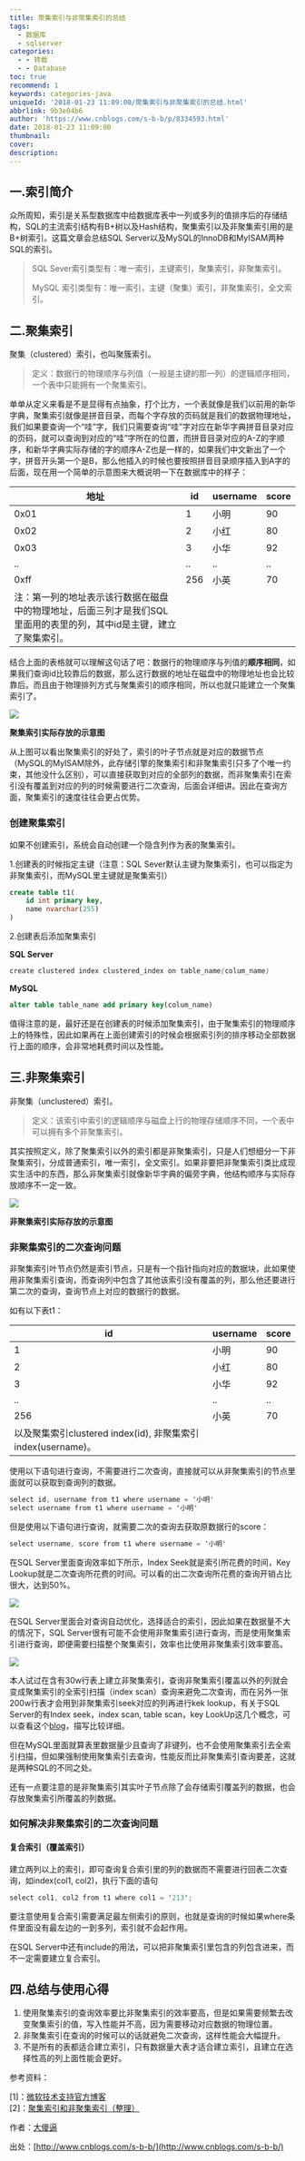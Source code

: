 ```yaml
---
title: 聚集索引与非聚集索引的总结
tags:
  - 数据库
  - sqlserver
categories:
  - - 转载
  - - Database
toc: true
recommend: 1
keywords: categories-java
uniqueId: '2018-01-23 11:09:00/聚集索引与非聚集索引的总结.html'
abbrlink: 9b3e04b6
author: 'https://www.cnblogs.com/s-b-b/p/8334593.html'
date: 2018-01-23 11:09:00
thumbnail:
cover:
description:
---
```


<!-- toc -->

## 一.索引简介

众所周知，索引是关系型数据库中给数据库表中一列或多列的值排序后的存储结构，SQL的主流索引结构有B+树以及Hash结构，聚集索引以及非聚集索引用的是B+树索引。这篇文章会总结SQL Server以及MySQL的InnoDB和MyISAM两种SQL的索引。

> SQL Sever索引类型有：唯一索引，主键索引，聚集索引，非聚集索引。  
>   
> MySQL 索引类型有：唯一索引，主键（聚集）索引，非聚集索引，全文索引。  

## 二.聚集索引

聚集（clustered）索引，也叫聚簇索引。

> 定义：数据行的物理顺序与列值（一般是主键的那一列）的逻辑顺序相同，一个表中只能拥有一个聚集索引。

单单从定义来看是不是显得有点抽象，打个比方，一个表就像是我们以前用的新华字典，聚集索引就像是拼音目录，而每个字存放的页码就是我们的数据物理地址，我们如果要查询一个“哇”字，我们只需要查询“哇”字对应在新华字典拼音目录对应的页码，就可以查询到对应的“哇”字所在的位置，而拼音目录对应的A-Z的字顺序，和新华字典实际存储的字的顺序A-Z也是一样的，如果我们中文新出了一个字，拼音开头第一个是B，那么他插入的时候也要按照拼音目录顺序插入到A字的后面，现在用一个简单的示意图来大概说明一下在数据库中的样子：

|地址|id|username|score|
|---|---|---|---|
|0x01|1|小明|90|
|0x02|2|小红|80|
|0x03|3|小华|92|
|..|..|..|..|
|0xff|256|小英|70|
|注：第一列的地址表示该行数据在磁盘中的物理地址，后面三列才是我们SQL里面用的表里的列，其中id是主键，建立了聚集索引。||||

结合上面的表格就可以理解这句话了吧：数据行的物理顺序与列值的**顺序相同**，如果我们查询id比较靠后的数据，那么这行数据的地址在磁盘中的物理地址也会比较靠后。而且由于物理排列方式与聚集索引的顺序相同，所以也就只能建立一个聚集索引了。

![](799055-20180123110627022-1271761295.png)  
  
  
**聚集索引实际存放的示意图**

从上图可以看出聚集索引的好处了，索引的叶子节点就是对应的数据节点（MySQL的MyISAM除外，此存储引擎的聚集索引和非聚集索引只多了个唯一约束，其他没什么区别），可以直接获取到对应的全部列的数据，而非聚集索引在索引没有覆盖到对应的列的时候需要进行二次查询，后面会详细讲。因此在查询方面，聚集索引的速度往往会更占优势。

### 创建聚集索引

如果不创建索引，系统会自动创建一个隐含列作为表的聚集索引。

1.创建表的时候指定主键（注意：SQL Sever默认主键为聚集索引，也可以指定为非聚集索引，而MySQL里主键就是聚集索引）

```sql
create table t1(
	id int primary key,
	name nvarchar(255)
)
```

2.创建表后添加聚集索引

**SQL Server**

```scss
create clustered index clustered_index on table_name(colum_name)
```

**MySQL**

```sql
alter table table_name add primary key(colum_name)
```

值得注意的是，最好还是在创建表的时候添加聚集索引，由于聚集索引的物理顺序上的特殊性，因此如果再在上面创建索引的时候会根据索引列的排序移动全部数据行上面的顺序，会非常地耗费时间以及性能。

## 三.非聚集索引

非聚集（unclustered）索引。

> 定义：该索引中索引的逻辑顺序与磁盘上行的物理存储顺序不同，一个表中可以拥有多个非聚集索引。

其实按照定义，除了聚集索引以外的索引都是非聚集索引，只是人们想细分一下非聚集索引，分成普通索引，唯一索引，全文索引。如果非要把非聚集索引类比成现实生活中的东西，那么非聚集索引就像新华字典的偏旁字典，他结构顺序与实际存放顺序不一定一致。

![](799055-20180123110652600-1035019400.png)  
  
  
**非聚集索引实际存放的示意图**

### 非聚集索引的二次查询问题

非聚集索引叶节点仍然是索引节点，只是有一个指针指向对应的数据块，此如果使用非聚集索引查询，而查询列中包含了其他该索引没有覆盖的列，那么他还要进行第二次的查询，查询节点上对应的数据行的数据。

如有以下表t1：

|id|username|score|
|---|---|---|
|1|小明|90|
|2|小红|80|
|3|小华|92|
|..|..|..|
|256|小英|70|
|以及聚集索引clustered index(id), 非聚集索引index(username)。|||

使用以下语句进行查询，不需要进行二次查询，直接就可以从非聚集索引的节点里面就可以获取到查询列的数据。

```csharp
select id, username from t1 where username = '小明'
select username from t1 where username = '小明'
```

但是使用以下语句进行查询，就需要二次的查询去获取原数据行的score：

```csharp
select username, score from t1 where username = '小明'
```

在SQL Server里面查询效率如下所示，Index Seek就是索引所花费的时间，Key Lookup就是二次查询所花费的时间。可以看的出二次查询所花费的查询开销占比很大，达到50%。

![](799055-20180123110711303-356385119.png)  
  

在SQL Server里面会对查询自动优化，选择适合的索引，因此如果在数据量不大的情况下，SQL Server很有可能不会使用非聚集索引进行查询，而是使用聚集索引进行查询，即便需要扫描整个聚集索引，效率也比使用非聚集索引效率要高。

![](799055-20180123110721569-1686471054.png)  
  

本人试过在含有30w行表上建立非聚集索引，查询非聚集索引覆盖以外的列就会变成聚集索引的全索引扫描（index scan）查询来避免二次查询，而在另外一张200w行表才会用到非聚集索引seek对应的列再进行kek lookup，有关于SQL Server的有Index seek，index scan, table scan，key LookUp这几个概念，可以查看这个[blog](http://www.cnblogs.com/xwdreamer/archive/2012/07/06/2579504.html)，描写比较详细。

但在MySQL里面就算表里数据量少且查询了非键列，也不会使用聚集索引去全索引扫描，但如果强制使用聚集索引去查询，性能反而比非聚集索引查询要差，这就是两种SQL的不同之处。

还有一点要注意的是非聚集索引其实叶子节点除了会存储索引覆盖列的数据，也会存放聚集索引所覆盖的列数据。

### 如何解决非聚集索引的二次查询问题

#### 复合索引（覆盖索引）

建立两列以上的索引，即可查询复合索引里的列的数据而不需要进行回表二次查询，如index(col1, col2)，执行下面的语句

```csharp
select col1, col2 from t1 where col1 = '213';
```

要注意使用复合索引需要满足最左侧索引的原则，也就是查询的时候如果where条件里面没有最左边的一到多列，索引就不会起作用。

在SQL Server中还有include的用法，可以把非聚集索引里包含的列包含进来，而不一定需要建立复合索引。

## 四.总结与使用心得

1.  使用聚集索引的查询效率要比非聚集索引的效率要高，但是如果需要频繁去改变聚集索引的值，写入性能并不高，因为需要移动对应数据的物理位置。
2.  非聚集索引在查询的时候可以的话就避免二次查询，这样性能会大幅提升。
3.  不是所有的表都适合建立索引，只有数据量大表才适合建立索引，且建立在选择性高的列上面性能会更好。


参考资料：  
  
\[1\]：[微软技术支持官方博客](https://blogs.msdn.microsoft.com/apgcdsd/2012/08/01/sql-serverscan-seek/)  
\[2\]：[聚集索引和非聚集索引（整理）](https://www.cnblogs.com/aspnethot/articles/1504082.html)

作者：[大傻逼](http://www.cnblogs.com/s-b-b/)

出处：[http://www.cnblogs.com/s-b-b/](http://www.cnblogs.com/s-b-b/)